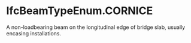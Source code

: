 IfcBeamTypeEnum.CORNICE
=======================
A non-loadbearing beam on the longitudinal edge of bridge slab, usually
encasing installations.


